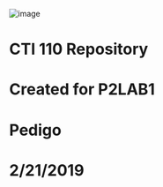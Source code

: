 
![image](https://user-images.githubusercontent.com/35676690/52661371-e6650980-2ecf-11e9-803f-67e749b19ea7.png)
# CTI 110 Repository
# Created for P2LAB1
# Pedigo
# 2/21/2019
